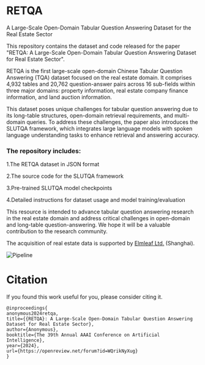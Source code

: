 # RETQA
A Large-Scale Open-Domain Tabular Question Answering Dataset for the Real Estate Sector


This repository contains the dataset and code released for the paper "RETQA: A Large-Scale Open-Domain Tabular Question Answering Dataset for Real Estate Sector".

RETQA is the first large-scale open-domain Chinese Tabular Question Answering (TQA) dataset focused on the real estate domain. It comprises 4,932 tables and 20,762 question-answer pairs across 16 sub-fields within three major domains: property information, real estate company finance information, and land auction information.

This dataset poses unique challenges for tabular question answering due to its long-table structures, open-domain retrieval requirements, and multi-domain queries. To address these challenges, the paper also introduces the SLUTQA framework, which integrates large language models with spoken language understanding tasks to enhance retrieval and answering accuracy.

### The repository includes:
1.The RETQA dataset in JSON format

2.The source code for the SLUTQA framework

3.Pre-trained SLUTQA model checkpoints

4.Detailed instructions for dataset usage and model training/evaluation

This resource is intended to advance tabular question answering research in the real estate domain and address critical challenges in open-domain and long-table question-answering. We hope it will be a valuable contribution to the research community.


The acquisition of real estate data is supported by [Elmleaf Ltd.](https://www.elmleaf.com.cn/home) (Shanghai).

![Pipeline](https://github.com/jensenw1/RETQA/blob/main/figures/pipeline.png)




# Citation
If you found this work useful for you, please consider citing it.
```
@inproceedings{
anonymous2024retqa,
title={{RETQA}: A Large-Scale Open-Domain Tabular Question Answering Dataset for Real Estate Sector},
author={Anonymous},
booktitle={The 39th Annual AAAI Conference on Artificial Intelligence},
year={2024},
url={https://openreview.net/forum?id=WQrikNyXug}
}
```
